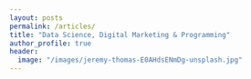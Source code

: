 ```yaml
---
layout: posts
permalink: /articles/
title: "Data Science, Digital Marketing & Programming"
author_profile: true
header:
  image: "/images/jeremy-thomas-E0AHdsENmDg-unsplash.jpg"
---
```

